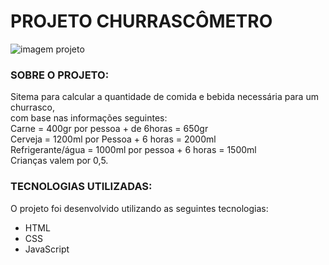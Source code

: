  # PROJETO CHURRASCÔMETRO 
 ![imagem projeto](https://github.com/Rhuan-Gonzaga/Churrascometro/blob/main/projeto.png)
### SOBRE O PROJETO:

  Sitema para calcular a quantidade de comida e bebida necessária para um churrasco,
</br>
com base nas informações seguintes:
</br>
Carne = 400gr por pessoa + de 6horas = 650gr
</br>
Cerveja = 1200ml por Pessoa + 6 horas = 2000ml
</br>
Refrigerante/água = 1000ml por pessoa + 6 horas = 1500ml
</br>
Crianças valem por 0,5.

### TECNOLOGIAS UTILIZADAS:

O projeto foi desenvolvido utilizando as seguintes tecnologias:

- HTML
- CSS
- JavaScript
